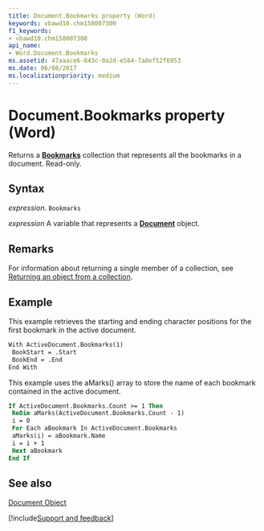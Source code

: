 ```yaml
---
title: Document.Bookmarks property (Word)
keywords: vbawd10.chm158007300
f1_keywords:
- vbawd10.chm158007300
api_name:
- Word.Document.Bookmarks
ms.assetid: 47aaace6-843c-0a2d-e584-7a8ef52f6953
ms.date: 06/08/2017
ms.localizationpriority: medium
---
```



# Document.Bookmarks property (Word)

Returns a **[Bookmarks](Word.bookmarks.md)** collection that represents all the bookmarks in a document. Read-only.


## Syntax

_expression_. `Bookmarks`

_expression_ A variable that represents a **[Document](Word.Document.md)** object.


## Remarks

For information about returning a single member of a collection, see [Returning an object from a collection](../word/Concepts/Miscellaneous/returning-an-object-from-a-collection-word.md).


## Example

This example retrieves the starting and ending character positions for the first bookmark in the active document.


```vb
With ActiveDocument.Bookmarks(1) 
 BookStart = .Start 
 BookEnd = .End 
End With
```

This example uses the aMarks() array to store the name of each bookmark contained in the active document.




```vb
If ActiveDocument.Bookmarks.Count >= 1 Then 
 ReDim aMarks(ActiveDocument.Bookmarks.Count - 1) 
 i = 0 
 For Each aBookmark In ActiveDocument.Bookmarks 
 aMarks(i) = aBookmark.Name 
 i = i + 1 
 Next aBookmark 
End If
```


## See also


[Document Object](Word.Document.md)

[!include[Support and feedback](~/includes/feedback-boilerplate.md)]